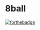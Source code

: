 # 8ball
[![forthebadge](https://forthebadge.com/images/badges/built-with-love.svg)](https://forthebadge.com)

